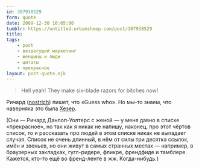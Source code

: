 ```yaml
---
id: 307938529
form: quote
date: 2009-12-30 16:05:00
tumblr: https://untitled.urbansheep.com/post/307938529
title: 
tags:
    - post
    - вездесущий маркетинг
    - женщины и люди
    - цитаты
    - прекрасное
layout: post-quote.njk
---
```


<blockquote>
Hell yeah! They make six-blade razors for bitches now!
</blockquote>

<p>Ричард (<a href="http://tumblr.quisby.net/" class="tumblr_blog">nostrich</a>) пишет, что «Guess who». Но мы-то знаем, что наверняка это была <a href="http://tumblr.quisby.net/post/201301721">Хезер</a>.</p>

<p>(Они — Ричард Данлоп-Уолтерс с женой — у меня давно в списке «прекрасное», но так как я никак не напишу, наконец, про этот чёртов список, то и рассказать про людей в этом списке никак не выпадает случая. Список не очень длинный, в нём от силы три десятка ссылок, имён и звеньев, но они живут в самых странных местах — например, в браузерных закладках, гугл-ридере, фликре, френдфиде и тамблере. Кажется, кто-то ещё во френд-ленте в жж. Когда-нибудь.)</p>
